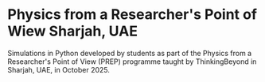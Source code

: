# Physics from a Researcher's Point of Wiew Sharjah, UAE
Simulations in Python developed by students as part of the Physics from a Researcher's Point of View (PREP) programme taught by ThinkingBeyond in Sharjah, UAE, in October 2025.
